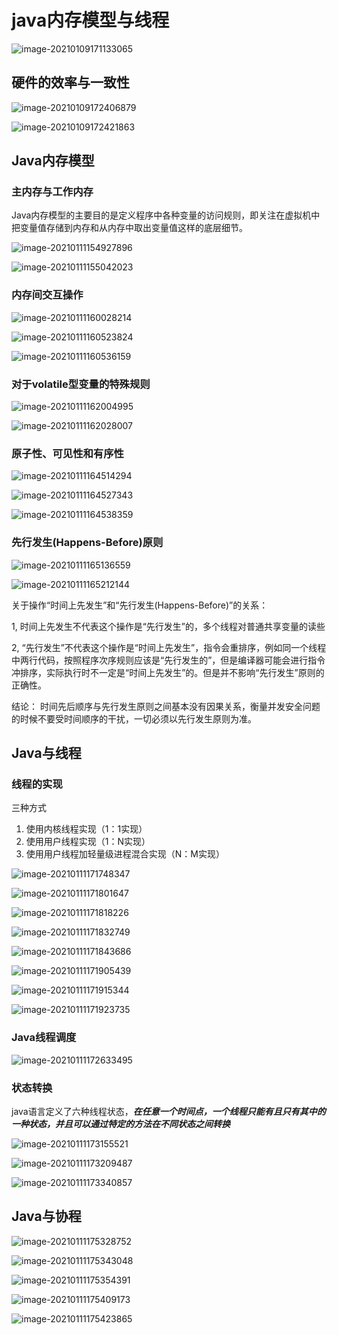 # java内存模型与线程

![image-20210109171133065](images/java内存模型与线程/image-20210109171133065.png)



## 硬件的效率与一致性

![image-20210109172406879](images/java内存模型与线程/image-20210109172406879.png)

![image-20210109172421863](images/java内存模型与线程/image-20210109172421863.png)

## Java内存模型



### 主内存与工作内存

Java内存模型的主要目的是定义程序中各种变量的访问规则，即关注在虚拟机中把变量值存储到内存和从内存中取出变量值这样的底层细节。

![image-20210111154927896](images/java内存模型与线程/image-20210111154927896.png)

![image-20210111155042023](images/java内存模型与线程/image-20210111155042023.png)

### 内存间交互操作

![image-20210111160028214](images/java内存模型与线程/image-20210111160028214.png)



![image-20210111160523824](images/java内存模型与线程/image-20210111160523824.png)

![image-20210111160536159](/home/cellophane/.config/Typora/typora-user-images/image-20210111160536159.png)

### 对于volatile型变量的特殊规则

![image-20210111162004995](images/java内存模型与线程/image-20210111162004995.png)

![image-20210111162028007](/home/cellophane/.config/Typora/typora-user-images/image-20210111162028007.png)

### 原子性、可见性和有序性

![image-20210111164514294](images/java内存模型与线程/image-20210111164514294.png)

![image-20210111164527343](images/java内存模型与线程/image-20210111164527343.png)

![image-20210111164538359](images/java内存模型与线程/image-20210111164538359.png)

### 先行发生(Happens-Before)原则

![image-20210111165136559](images/java内存模型与线程/image-20210111165136559.png)

![image-20210111165212144](images/java内存模型与线程/image-20210111165212144.png)



关于操作“时间上先发生”和“先行发生(Happens-Before)”的关系：

1, 时间上先发生不代表这个操作是“先行发生”的，多个线程对普通共享变量的读些

2, “先行发生”不代表这个操作是“时间上先发生”，指令会重排序，例如同一个线程中两行代码，按照程序次序规则应该是“先行发生的”，但是编译器可能会进行指令冲排序，实际执行时不一定是“时间上先发生”的。但是并不影响“先行发生”原则的正确性。

结论： 时间先后顺序与先行发生原则之间基本没有因果关系，衡量并发安全问题的时候不要受时间顺序的干扰，一切必须以先行发生原则为准。



## Java与线程

### 线程的实现

三种方式

1. 使用内核线程实现（1：1实现）
2. 使用用户线程实现（1：N实现）
3. 使用用户线程加轻量级进程混合实现（N：M实现）

![image-20210111171748347](images/java内存模型与线程/image-20210111171748347.png)

![image-20210111171801647](images/java内存模型与线程/image-20210111171801647.png)

![image-20210111171818226](images/java内存模型与线程/image-20210111171818226.png)

![image-20210111171832749](images/java内存模型与线程/image-20210111171832749.png)

![image-20210111171843686](/home/cellophane/.config/Typora/typora-user-images/image-20210111171843686.png)

![image-20210111171905439](images/java内存模型与线程/image-20210111171905439.png)

![image-20210111171915344](images/java内存模型与线程/image-20210111171915344.png)

![image-20210111171923735](images/java内存模型与线程/image-20210111171923735.png)

### Java线程调度

![image-20210111172633495](images/java内存模型与线程/image-20210111172633495.png)

### 状态转换

java语言定义了六种线程状态，***在任意一个时间点，一个线程只能有且只有其中的一种状态，并且可以通过特定的方法在不同状态之间转换***

![image-20210111173155521](images/java内存模型与线程/image-20210111173155521.png)

![image-20210111173209487](images/java内存模型与线程/image-20210111173209487.png)

![image-20210111173340857](images/java内存模型与线程/image-20210111173340857.png)

## Java与协程

![image-20210111175328752](images/java内存模型与线程/image-20210111175328752.png)

![image-20210111175343048](images/java内存模型与线程/image-20210111175343048.png)

![image-20210111175354391](/home/cellophane/.config/Typora/typora-user-images/image-20210111175354391.png)

![image-20210111175409173](images/java内存模型与线程/image-20210111175409173.png)

![image-20210111175423865](images/java内存模型与线程/image-20210111175423865.png)